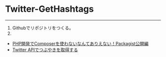 # Twitter-GetHashtags




-----------------------------------------

1. Githubでリポジトリをつくる。
1.



- [PHP開発でComposerを使わないなんてありえない！Packagist公開編](https://qiita.com/niisan-tokyo/items/a6a3ee984f0ccb6c734d)
- [Twitter APIでつぶやきを取得する](https://qiita.com/yokoh9/items/760e432ebd39040d5a0f)